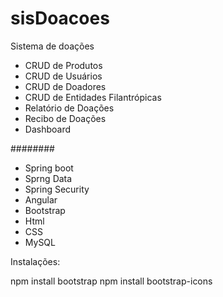 # sisDoacoes

Sistema de doações

- CRUD de Produtos
- CRUD de Usuários
- CRUD de Doadores
- CRUD de Entidades Filantrópicas
- Relatório de Doações
- Recibo de Doações
- Dashboard

########

- Spring boot
- Sprng Data
- Spring Security
- Angular
- Bootstrap
- Html
- CSS
- MySQL


Instalações:

npm install bootstrap
npm install bootstrap-icons
